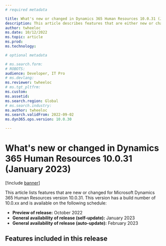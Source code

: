```yaml
---
# required metadata

title: What's new or changed in Dynamics 365 Human Resources 10.0.31 (January 2023)
description: This article describes features that are either new or changed in the Microsoft Dynamics 365 Human Resources version 10.0.31 preview release.
author: twheeloc
ms.date: 10/12/2022
ms.topic: article
ms.prod: 
ms.technology: 

# optional metadata

# ms.search.form: 
# ROBOTS: 
audience: Developer, IT Pro
# ms.devlang: 
ms.reviewer: twheeloc
# ms.tgt_pltfrm: 
ms.custom: 
ms.assetid: 
ms.search.region: Global
# ms.search.industry: 
ms.author: twheeloc
ms.search.validFrom: 2022-09-02 
ms.dyn365.ops.version: 10.0.30

---
```


# What's new or changed in Dynamics 365 Human Resources 10.0.31 (January 2023)

[!include [banner](../../includes/preview-banner.md)]

This article lists features that are new or changed for Microsoft Dynamics 365 Human Resources version 10.0.31. This version has a build number of 10.0.xx and is 
available on the following schedule:

- **Preview of release:** October 2022
- **General availability of release (self-update):** January 2023
- **General availability of release (auto-update):** February 2023

## Features included in this release
